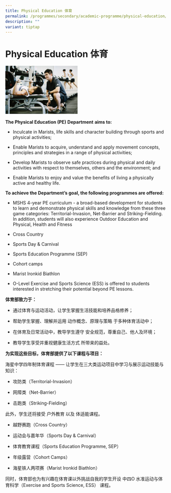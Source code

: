 ```yaml
---
title: Physical Education 体育
permalink: /programmes/secondary/academic-programme/physical-education/
description: ""
variant: tiptap
---
```

<h1>Physical Education <strong>体育</strong></h1>
<div class="isomer-image-wrapper">
<img style="width:45%" height="auto" width="100%" src="/images/Academic%20Programme/Secondary/pe_v1.png">
</div>
<p><strong>The Physical Education (PE)</strong>&nbsp;<strong>Department</strong>&nbsp;<strong>aims to:</strong>
</p>
<ul>
<li>
<p>Inculcate in Marists, life skills and character building through sports
and physical activities;&nbsp;</p>
</li>
<li>
<p>Enable Marists to acquire, understand and apply movement concepts, principles
and strategies in a range of physical activities;</p>
</li>
<li>
<p>Develop Marists to observe safe practices during physical and daily activities
with respect to themselves, others and the environment; and</p>
</li>
<li>
<p>Enable Marists to enjoy and value the benefits of living a physically
active and healthy life.</p>
</li>
</ul>
<p><strong>To achieve the Department’s goal, the following programmes are offered:</strong>
</p>
<ul>
<li>
<p>MSHS 4-year PE curriculum - a broad-based development for students to
learn and demonstrate physical skills and knowledge from these three game
categories: Territorial-Invasion, Net-Barrier and Striking-Fielding. In
addition, students will also experience Outdoor Education and Physical,
Health and Fitness</p>
</li>
<li>
<p>Cross Country</p>
</li>
<li>
<p>Sports Day &amp; Carnival</p>
</li>
<li>
<p>Sports Education Programme (SEP)</p>
</li>
<li>
<p>Cohort camps</p>
</li>
<li>
<p>Marist Ironkid Biathlon</p>
</li>
<li>
<p>O-Level Exercise and Sports Science (ESS) is offered to students interested
in stretching their potential beyond PE lessons.</p>
<p></p>
</li>
</ul>
<p><strong>体育部致力于：</strong>
</p>
<ul>
<li>
<p>通过体育与运动活动，让学生掌握生活技能和培养品格修养；</p>
</li>
<li>
<p>帮助学生掌握、理解并运用 动作概念、原理与策略 于多种体育活动中；</p>
</li>
<li>
<p>在体育及日常活动中，教导学生遵守 安全规范，尊重自己、他人及环境；</p>
</li>
<li>
<p>教导学生享受并重视健康生活方式 所带来的益处。
<br>
</p>
</li>
</ul>
<p><strong>为实现这些目标，体育部提供了以下课程与项目：</strong>
</p>
<p>海星中学四年制体育课程 —— 让学生在三大类运动项目中学习与展示运动技能与知识：</p>
<ul>
<li>
<p>攻防类（Territorial-Invasion）</p>
</li>
<li>
<p>网障类（Net-Barrier）</p>
</li>
<li>
<p>击跑类（Striking-Fielding）</p>
<p></p>
</li>
</ul>
<p>此外，学生还将接受 户外教育 以及 体适能课程。</p>
<ul>
<li>
<p>越野赛跑（Cross Country）</p>
</li>
<li>
<p>运动会与嘉年华（Sports Day &amp; Carnival）</p>
</li>
<li>
<p>体育教育课程（Sports Education Programme, SEP）</p>
</li>
<li>
<p>年级露营（Cohort Camps）</p>
</li>
<li>
<p>海星铁人两项赛（Marist Ironkid Biathlon）</p>
</li>
</ul>
<p>同时，体育部也为有兴趣在体育课以外挑战自我的学生开设 中四O 水准运动与体育科学（Exercise and Sports Science,
ESS） 课程。</p>
<p>
<br>
</p>
<p></p>